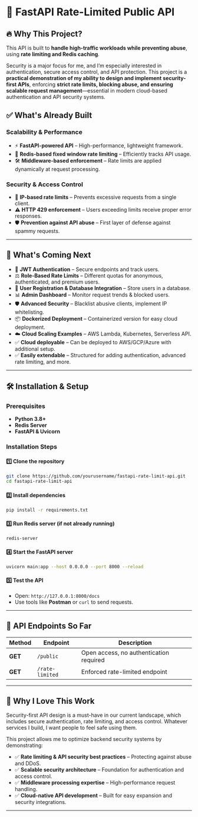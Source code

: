 # 🚀 FastAPI Rate-Limited Public API

## 🔥 Why This Project?
This API is built to **handle high-traffic workloads while preventing abuse**, using **rate limiting and Redis caching**. 

Security is a major focus for me, and I’m especially interested in authentication, secure access control, and API protection. This project is a **practical demonstration of my ability to design and implement security-first APIs**, enforcing **strict rate limits, blocking abuse, and ensuring scalable request management**—essential in modern cloud-based authentication and API security systems.

## ✅ What's Already Built
### **Scalability & Performance**
- ⚡ **FastAPI-powered API** – High-performance, lightweight framework.
- 🚀 **Redis-based fixed window rate limiting** – Efficiently tracks API usage.
- 🛠 **Middleware-based enforcement** – Rate limits are applied dynamically at request processing.

### **Security & Access Control**
- 🔄 **IP-based rate limits** – Prevents excessive requests from a single client.
- ⚠️ **HTTP 429 enforcement** – Users exceeding limits receive proper error responses.
- 🛡️ **Prevention against API abuse** – First layer of defense against spammy requests.

---

## 🚀 What's Coming Next
- 🔐 **JWT Authentication** – Secure endpoints and track users.
- ⚖️ **Role-Based Rate Limits** – Different quotas for anonymous, authenticated, and premium users.
- 📝 **User Registration & Database Integration** – Store users in a database.
- 📊 **Admin Dashboard** – Monitor request trends & blocked users.
- 🛡️ **Advanced Security** – Blacklist abusive clients, implement IP whitelisting.
- 📦 **Dockerized Deployment** – Containerized version for easy cloud deployment.
- ☁️ **Cloud Scaling Examples** – AWS Lambda, Kubernetes, Serverless API.
- ✅ **Cloud deployable** – Can be deployed to AWS/GCP/Azure with additional setup.
- ✅ **Easily extendable** – Structured for adding authentication, advanced rate limiting, and more.

---

## 🛠 Installation & Setup

### **Prerequisites**
- **Python 3.8+**
- **Redis Server**
- **FastAPI & Uvicorn**

### **Installation Steps**

#### **1️⃣ Clone the repository**
```sh
git clone https://github.com/yourusername/fastapi-rate-limit-api.git
cd fastapi-rate-limit-api
```

#### **2️⃣ Install dependencies**
```sh
pip install -r requirements.txt
```

#### **3️⃣ Run Redis server** (if not already running)
```sh
redis-server
```

#### **4️⃣ Start the FastAPI server**
```sh
uvicorn main:app --host 0.0.0.0 --port 8000 --reload
```

#### **5️⃣ Test the API**
- Open: `http://127.0.0.1:8000/docs`
- Use tools like **Postman** or `curl` to send requests.

---

## 🔗 API Endpoints So Far

| **Method** | **Endpoint** | **Description** |
|-----------|------------|----------------|
| **GET** | `/public` | Open access, no authentication required |
| **GET** | `/rate-limited` | Enforced rate-limited endpoint |

---

## 🎯 Why I Love This Work
Security-first API design is a must-have in our current landscape, which includes secure authentication, rate limiting, and access control. Whatever services I build, I want people to feel safe using them.

This project allows me to optimize backend security systems by demonstrating:
- ✅ **Rate limiting & API security best practices** – Protecting against abuse and DDoS.
- ✅ **Scalable security architecture** – Foundation for authentication and access control.
- ✅ **Middleware processing expertise** – High-performance request handling.
- ✅ **Cloud-native API development** – Built for easy expansion and security integrations.

---

